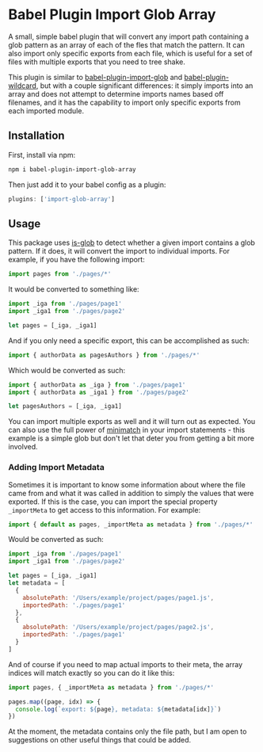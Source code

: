 # Babel Plugin Import Glob Array

A small, simple babel plugin that will convert any import path containing a glob pattern as an array of each of the fles that match the pattern. It can also import only specific exports from each file, which is useful for a set of files with multiple exports that you need to tree shake.

This plugin is similar to [babel-plugin-import-glob](https://github.com/novemberborn/babel-plugin-import-glob) and [babel-plugin-wildcard](https://github.com/vihanb/babel-plugin-wildcard/blob/master/src/index.js), but with a couple significant differences: it simply imports into an array and does not attempt to determine imports names based off filenames, and it has the capability to import only specific exports from each imported module.

## Installation

First, install via npm:

```sh
npm i babel-plugin-import-glob-array
```

Then just add it to your babel config as a plugin:

```js
plugins: ['import-glob-array']
```

## Usage

This package uses [is-glob](https://github.com/micromatch/is-glob) to detect whether a given import contains a glob pattern. If it does, it will convert the import to individual imports. For example, if you have the following import:

```js
import pages from './pages/*'
```

It would be converted to something like:

```js
import _iga from './pages/page1'
import _iga1 from './pages/page2'

let pages = [_iga, _iga1]
```

And if you only need a specific export, this can be accomplished as such:

```js
import { authorData as pagesAuthors } from './pages/*'
```

Which would be converted as such:

```js
import { authorData as _iga } from './pages/page1'
import { authorData as _iga1 } from './pages/page2'

let pagesAuthors = [_iga, _iga1]
```

You can import multiple exports as well and it will turn out as expected. You can also use the full power of [minimatch](https://github.com/isaacs/minimatch) in your import statements - this example is a simple glob but don't let that deter you from getting a bit more involved.

### Adding Import Metadata

Sometimes it is important to know some information about where the file came from and what it was called in addition to simply the values that were exported. If this is the case, you can import the special property `_importMeta` to get access to this information. For example:

```js
import { default as pages, _importMeta as metadata } from './pages/*'
```

Would be converted as such:

```js
import _iga from './pages/page1'
import _iga1 from './pages/page2'

let pages = [_iga, _iga1]
let metadata = [
  {
    absolutePath: '/Users/example/project/pages/page1.js',
    importedPath: './pages/page1'
  },
  {
    absolutePath: '/Users/example/project/pages/page2.js',
    importedPath: './pages/page1'
  }
]
```

And of course if you need to map actual imports to their meta, the array indices will match exactly so you can do it like this:

```js
import pages, { _importMeta as metadata } from './pages/*'

pages.map((page, idx) => {
  console.log(`export: ${page}, metadata: ${metadata[idx]}`)
})
```

At the moment, the metadata contains only the file path, but I am open to suggestions on other useful things that could be added.

